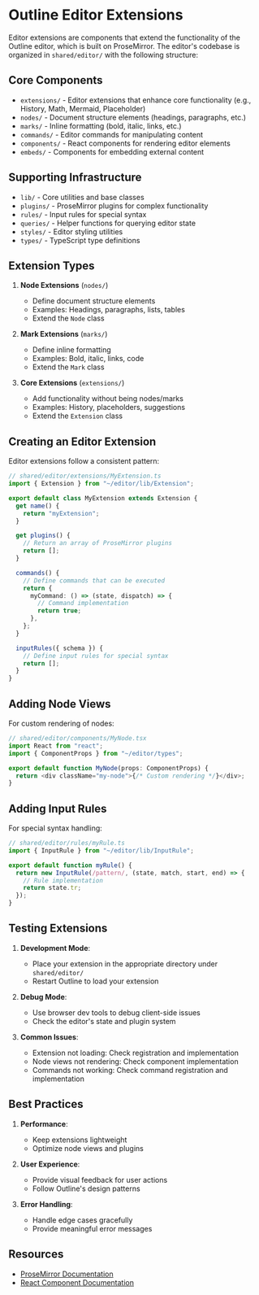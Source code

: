# Outline Editor Extensions

Editor extensions are components that extend the functionality of the Outline editor, which is built on ProseMirror. The editor's codebase is organized in `shared/editor/` with the following structure:

## Core Components

- `extensions/` - Editor extensions that enhance core functionality (e.g., History, Math, Mermaid, Placeholder)
- `nodes/` - Document structure elements (headings, paragraphs, etc.)
- `marks/` - Inline formatting (bold, italic, links, etc.)
- `commands/` - Editor commands for manipulating content
- `components/` - React components for rendering editor elements
- `embeds/` - Components for embedding external content

## Supporting Infrastructure

- `lib/` - Core utilities and base classes
- `plugins/` - ProseMirror plugins for complex functionality
- `rules/` - Input rules for special syntax
- `queries/` - Helper functions for querying editor state
- `styles/` - Editor styling utilities
- `types/` - TypeScript type definitions

## Extension Types

1. **Node Extensions** (`nodes/`)

   - Define document structure elements
   - Examples: Headings, paragraphs, lists, tables
   - Extend the `Node` class

2. **Mark Extensions** (`marks/`)

   - Define inline formatting
   - Examples: Bold, italic, links, code
   - Extend the `Mark` class

3. **Core Extensions** (`extensions/`)
   - Add functionality without being nodes/marks
   - Examples: History, placeholders, suggestions
   - Extend the `Extension` class

## Creating an Editor Extension

Editor extensions follow a consistent pattern:

```typescript
// shared/editor/extensions/MyExtension.ts
import { Extension } from "~/editor/lib/Extension";

export default class MyExtension extends Extension {
  get name() {
    return "myExtension";
  }

  get plugins() {
    // Return an array of ProseMirror plugins
    return [];
  }

  commands() {
    // Define commands that can be executed
    return {
      myCommand: () => (state, dispatch) => {
        // Command implementation
        return true;
      },
    };
  }

  inputRules({ schema }) {
    // Define input rules for special syntax
    return [];
  }
}
```

## Adding Node Views

For custom rendering of nodes:

```typescript
// shared/editor/components/MyNode.tsx
import React from "react";
import { ComponentProps } from "~/editor/types";

export default function MyNode(props: ComponentProps) {
  return <div className="my-node">{/* Custom rendering */}</div>;
}
```

## Adding Input Rules

For special syntax handling:

```typescript
// shared/editor/rules/myRule.ts
import { InputRule } from "~/editor/lib/InputRule";

export default function myRule() {
  return new InputRule(/pattern/, (state, match, start, end) => {
    // Rule implementation
    return state.tr;
  });
}
```

## Testing Extensions

1. **Development Mode**:

   - Place your extension in the appropriate directory under `shared/editor/`
   - Restart Outline to load your extension

2. **Debug Mode**:

   - Use browser dev tools to debug client-side issues
   - Check the editor's state and plugin system

3. **Common Issues**:
   - Extension not loading: Check registration and implementation
   - Node views not rendering: Check component implementation
   - Commands not working: Check command registration and implementation

## Best Practices

1. **Performance**:

   - Keep extensions lightweight
   - Optimize node views and plugins

2. **User Experience**:

   - Provide visual feedback for user actions
   - Follow Outline's design patterns

3. **Error Handling**:
   - Handle edge cases gracefully
   - Provide meaningful error messages

## Resources

- [ProseMirror Documentation](https://prosemirror.net/docs/)
- [React Component Documentation](https://reactjs.org/docs/components-and-props.html)
